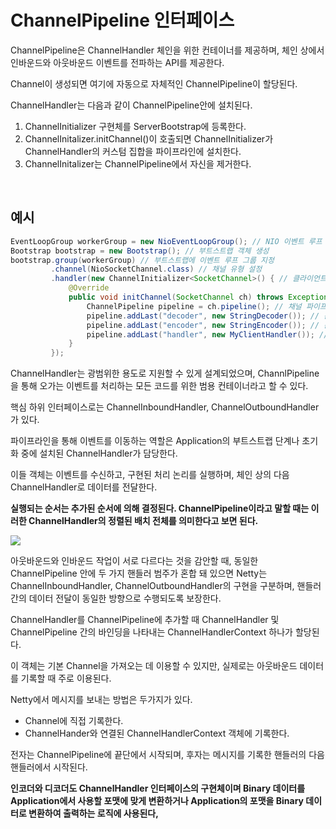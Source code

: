 # ChannelPipeline 인터페이스

ChannelPipeline은 ChannelHandler 체인을 위한 컨테이너를 제공하며, 체인 상에서 인바운드와 아웃바운드 이벤트를 전파하는 API를 제공한다.

Channel이 생성되면 여기에 자동으로 자체적인 ChannelPipeline이 할당된다.

ChannelHandler는 다음과 같이 ChannelPipeline안에 설치된다.

1. ChannelInitializer 구현체를 ServerBootstrap에 등록한다.
2. ChannelInitalizer.initChannel()이 호출되면 ChannelInitializer가 ChannelHandler의 커스텀 집합을 파이프라인에 설치한다.
3. ChannelInitalizer는 ChannelPipeline에서 자신을 제거한다.

<br>

## 예시

```java
EventLoopGroup workerGroup = new NioEventLoopGroup(); // NIO 이벤트 루프 그룹 생성
Bootstrap bootstrap = new Bootstrap(); // 부트스트랩 객체 생성
bootstrap.group(workerGroup) // 부트스트랩에 이벤트 루프 그룹 지정
         .channel(NioSocketChannel.class) // 채널 유형 설정
         .handler(new ChannelInitializer<SocketChannel>() { // 클라이언트 채널 초기화
             @Override
             public void initChannel(SocketChannel ch) throws Exception {
                 ChannelPipeline pipeline = ch.pipeline(); // 채널 파이프라인 객체 생성
                 pipeline.addLast("decoder", new StringDecoder()); // 문자열 디코더 추가
                 pipeline.addLast("encoder", new StringEncoder()); // 문자열 인코더 추가
                 pipeline.addLast("handler", new MyClientHandler()); // 클라이언트 핸들러 추가
             }
         });
```

ChannelHandler는 광범위한 용도로 지원할 수 있게 설계되었으며, ChannlPipeline을 통해 오가는 이벤트를 처리하는 모든 코드를 위한 범용 컨테이너라고 할 수 있다.

핵심 하위 인터페이스로는 ChannelInboundHandler, ChannelOutboundHandler가 있다.

파이프라인을 통해 이벤트를 이동하는 역할은 Application의 부트스트랩 단계나 초기화 중에 설치된 ChannelHandler가 담당한다.

이들 객체는 이벤트를 수신하고, 구현된 처리 논리를 실행하며, 체인 상의 다음 ChannelHandler로 데이터를 전달한다.

**실행되는 순서는 추가된 순서에 의해 결정된다. ChannelPipeline이라고 말할 때는 이러한 ChannelHandler의 정렬된 배치 전체를 의미한다고 보면 된다.**

![](https://img1.daumcdn.net/thumb/R1280x0/?scode=mtistory2&fname=https%3A%2F%2Fblog.kakaocdn.net%2Fdn%2FmJN4m%2FbtqEbPOcIg7%2F5G3AvkOekAqQF6L4faqxk0%2Fimg.png)

아웃바운드와 인바운드 작업이 서로 다르다는 것을 감안할 때, 동일한 ChannelPipeline 안에 두 가지 핸들러 범주가 혼합 돼 있으면 Netty는 ChannelInboundHandler, ChannelOutboundHandler의 구현을 구분하며, 핸들러 간의 데이터 전달이 동일한 방향으로 수행되도록 보장한다.

ChannelHandler를 ChannelPipeline에 추가할 때 ChannelHandler 및 ChannelPipeline 간의 바인딩을 나타내는 ChannelHandlerContext 하나가 할당된다.

이 객체는 기본 Channel을 가져오는 데 이용할 수 있지만, 실제로는 아웃바운드 데이터를 기록할 때 주로 이용된다.

Netty에서 메시지를 보내는 방법은 두가지가 있다.
- Channel에 직접 기록한다.
- ChannelHander와 연결된 ChannelHandlerContext 객체에 기록한다.

전자는 ChannelPipeline에 끝단에서 시작되며, 후자는 메시지를 기록한 핸들러의 다음 핸들러에서 시작된다.

**인코더와 디코더도 ChannelHandler 인터페이스의 구현체이며 Binary 데이터를 Application에서 사용할 포맷에 맞게 변환하거나 Application의 포맷을 Binary 데이터로 변환하여 출력하는 로직에 사용된다,**
